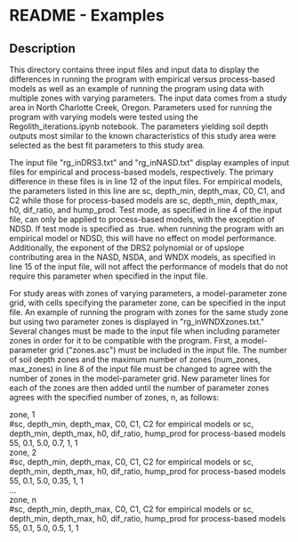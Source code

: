 README - Examples
==============

Description
-----------
This directory contains three input files and input data to display the differences in running the program with empirical versus process-based models as well as an example of running the program using data with multiple zones with varying parameters. The input data comes from a study area in North Charlotte Creek, Oregon. Parameters used for running the program with varying models were tested using the Regolith_iterations.ipynb notebook. The parameters yielding soil depth outputs most similar to the known characteristics of this study area were selected as the best fit parameters to this study area.

The input file "rg_inDRS3.txt" and "rg_inNASD.txt" display examples of input files for empirical and process-based models, respectively. The primary difference in these files is in line 12 of the input files. For empirical models, the parameters listed in this line are sc, depth_min, depth_max, C0, C1, and C2 while those for process-based models are sc, depth_min, depth_max, h0, dif_ratio, and hump_prod. Test mode, as specified in line 4 of the input file, can only be applied to process-based models, with the exception of NDSD. If test mode is specified as .true. when running the program with an empirical model or NDSD, this will have no effect on model performance. Additionally, the exponent of the DRS2 polynomial or of upslope contributing area in the NASD, NSDA, and WNDX models, as specified in line 15 of the input file, will not affect the performance of models that do not require this parameter when specified in the input file.

For study areas with zones of varying parameters, a model-parameter zone grid, with cells specifying the parameter zone, can be specified in the input file. An example of running the program with zones for the same study zone but using two parameter zones is displayed in "rg_inWNDXzones.txt." Several changes must be made to the input file when including parameter zones in order for it to be compatible with the program. First, a model-parameter grid ("zones.asc") must be included in the input file. The number of soil depth zones and the maximum number of zones (num_zones, max_zones) in line 8 of the input file must be changed to agree with the number of zones in the model-parameter grid. New parameter lines for each of the zones are then added until the number of parameter zones agrees with the specified number of zones, n, as follows:

zone, 1  
&#35;sc, depth_min, depth_max, C0, C1, C2 for empirical models or sc, depth_min, depth_max, h0, dif_ratio, hump_prod for process-based models  
55,	0.1,	5.0,	0.7,	1,   1  
zone, 2  
&#35;sc, depth_min, depth_max, C0, C1, C2 for empirical models or sc, depth_min, depth_max, h0, dif_ratio, hump_prod for process-based models  
55,	0.1,	5.0,	0.35,	1,   1  
...  
zone, n  
&#35;sc, depth_min, depth_max, C0, C1, C2 for empirical models or sc, depth_min, depth_max, h0, dif_ratio, hump_prod for process-based models  
55,	0.1,	5.0,	0.5,	1,   1  


